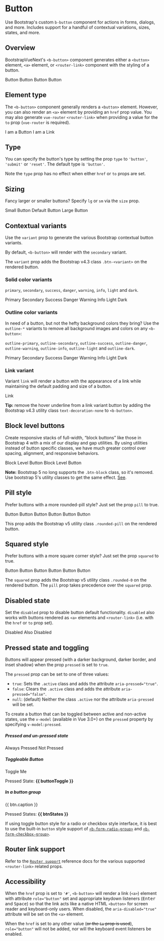 # Button

<div class="lead mb-5">

Use Bootstrap's custom `b-button` component for actions in forms, dialogs, and more. Includes support for a handful of contextual variations, sizes, states, and more.

</div>

## Overview

BootstrapVueNext's `<b-button>` component generates either a `<button>` element, `<a>` element, or `<router-link>` component with the styling of a button.

<HighlightCard>
  <div class="d-flex gap-2">
    <b-button>Button</b-button>
    <b-button variant="danger">Button</b-button>
    <b-button variant="success">Button</b-button>
    <b-button variant="outline-primary">Button</b-button>
  </div>
  <template #html>

```vue-html
<b-button>Button</b-button>
<b-button variant="danger">Button</b-button>
<b-button variant="success">Button</b-button>
<b-button variant="outline-primary">Button</b-button>
```

  </template>
</HighlightCard>

## Element type

The `<b-button>` component generally renders a `<button>` element. However, you can also render an
`<a>` element by providing an `href` prop value. You may also generate `vue-router` `<router-link>`
when providing a value for the `to` prop (`vue-router` is required).

<HighlightCard>
  <div class="d-flex gap-2">
    <b-button>I am a Button</b-button>
    <b-button href="#">I am a Link</b-button>
  </div>
  <template #html>

```vue-html
<div>
  <b-button>I am a Button</b-button>
  <b-button href="#">I am a Link</b-button>
</div>
```

  </template>
</HighlightCard>

## Type

You can specify the button's type by setting the prop `type` to `'button'`, `'submit'` or `'reset'`.
The default type is `'button'`.

Note the `type` prop has no effect when either `href` or `to` props are set.

## Sizing

Fancy larger or smaller buttons? Specify `lg` or `sm` via the `size` prop.

<HighlightCard>
  <div class="d-flex gap-2">
    <b-button size="sm" class="mx-1">Small Button</b-button>
    <b-button class="mx-1">Default Button</b-button>
    <b-button size="lg" class="mx-1">Large Button</b-button>
  </div>
  <template #html>

```vue-html
<b-button size="sm">Small Button</b-button>
<b-button>Default Button</b-button>
<b-button size="lg">Large Button</b-button>
```

  </template>
</HighlightCard>

## Contextual variants

Use the `variant` prop to generate the various Bootstrap contextual button variants.

By default, `<b-button>` will render with the `secondary` variant.

The `variant` prop adds the Bootstrap v4.3 class `.btn-<variant>` on the rendered button.

### Solid color variants

`primary`, `secondary`, `success`, `danger`, `warning`, `info`, `light` and `dark`.

<HighlightCard>
  <div class="d-flex gap-2">
    <b-button variant="primary">Primary</b-button>
    <b-button variant="secondary">Secondary</b-button>
    <b-button variant="success">Success</b-button>
    <b-button variant="danger">Danger</b-button>
    <b-button variant="warning">Warning</b-button>
    <b-button variant="info">Info</b-button>
    <b-button variant="light">Light</b-button>
    <b-button variant="dark">Dark</b-button>
  </div>
  <template #html>

```vue-html
<b-button variant="primary">Primary</b-button>
<b-button variant="secondary">Secondary</b-button>
<b-button variant="success">Success</b-button>
<b-button variant="danger">Danger</b-button>
<b-button variant="warning">Warning</b-button>
<b-button variant="info">Info</b-button>
<b-button variant="light">Light</b-button>
<b-button variant="dark">Dark</b-button>
```

  </template>
</HighlightCard>

### Outline color variants

In need of a button, but not the hefty background colors they bring? Use the `outline-*` variants to
remove all background images and colors on any `<b-button>`:

`outline-primary`, `outline-secondary`, `outline-success`, `outline-danger`, `outline-warning`,
`outline-info`, `outline-light` and `outline-dark`.

<HighlightCard>
  <div class="d-flex gap-2">
    <b-button variant="outline-primary">Primary</b-button>
    <b-button variant="outline-secondary">Secondary</b-button>
    <b-button variant="outline-success">Success</b-button>
    <b-button variant="outline-danger">Danger</b-button>
    <b-button variant="outline-warning">Warning</b-button>
    <b-button variant="outline-info">Info</b-button>
    <b-button variant="outline-light">Light</b-button>
    <b-button variant="outline-dark">Dark</b-button>
  </div>
  <template #html>

```vue-html
<b-button variant="outline-primary">Primary</b-button>
<b-button variant="outline-secondary">Secondary</b-button>
<b-button variant="outline-success">Success</b-button>
<b-button variant="outline-danger">Danger</b-button>
<b-button variant="outline-warning">Warning</b-button>
<b-button variant="outline-info">Info</b-button>
<b-button variant="outline-light">Light</b-button>
<b-button variant="outline-dark">Dark</b-button>
```

  </template>
</HighlightCard>

### Link variant

Variant `link` will render a button with the appearance of a link while maintaining the default
padding and size of a button.

<HighlightCard>
  <b-button variant="link">Link</b-button>
  <template #html>

```vue-html
<b-button variant="link">Link</b-button>
```

  </template>
</HighlightCard>

**Tip:** remove the hover underline from a link variant button by adding the Bootstrap v4.3 utility
class `text-decoration-none` to `<b-button>`.

## Block level buttons

Create responsive stacks of full-width, “block buttons” like those in Bootstrap 4 with a mix of our display and gap utilities. By using utilities instead of button specific classes, we have much greater control over spacing, alignment, and responsive behaviors.

<HighlightCard>
  <div class="d-grid gap-2">
    <b-button block variant="primary">Block Level Button</b-button>
    <b-button block variant="primary">Block Level Button</b-button>
  </div>
  <template #html>

```vue-html
  <b-button block variant="primary">Block Level Button</b-button>
  <b-button block variant="primary">Block Level Button</b-button>
```

  </template>
</HighlightCard>

**Note:** Bootstrap 5 no long supports the `.btn-block` class, so it's removed. Use bootstrap 5's utility classes to get the same effect. [See](https://getbootstrap.com/docs/5.0/components/buttons/#block-buttons).

## Pill style

Prefer buttons with a more rounded-pill style? Just set the prop `pill` to true.

<HighlightCard>
  <div class="d-flex gap-2">
    <b-button pill>Button</b-button>
    <b-button pill variant="primary">Button</b-button>
    <b-button pill variant="outline-secondary">Button</b-button>
    <b-button pill variant="success">Button</b-button>
    <b-button pill variant="outline-danger">Button</b-button>
    <b-button pill variant="info">Button</b-button>
  </div>
  <template #html>

```vue-html
<b-button pill>Button</b-button>
<b-button pill variant="primary">Button</b-button>
<b-button pill variant="outline-secondary">Button</b-button>
<b-button pill variant="success">Button</b-button>
<b-button pill variant="outline-danger">Button</b-button>
<b-button pill variant="info">Button</b-button>
```

  </template>
</HighlightCard>

This prop adds the Bootstrap v5 utility class `.rounded-pill` on the rendered button.

## Squared style

Prefer buttons with a more square corner style? Just set the prop `squared` to true.

<HighlightCard>
  <div class="d-flex gap-2">
    <b-button squared>Button</b-button>
    <b-button squared variant="primary">Button</b-button>
    <b-button squared variant="outline-secondary">Button</b-button>
    <b-button squared variant="success">Button</b-button>
    <b-button squared variant="outline-danger">Button</b-button>
    <b-button squared variant="info">Button</b-button>
  </div>
  <template #html>

```vue-html
<b-button squared>Button</b-button>
<b-button squared variant="primary">Button</b-button>
<b-button squared variant="outline-secondary">Button</b-button>
<b-button squared variant="success">Button</b-button>
<b-button squared variant="outline-danger">Button</b-button>
<b-button squared variant="info">Button</b-button>
```

  </template>
</HighlightCard>

The `squared` prop adds the Bootstrap v5 utility class `.rounded-0` on the rendered button. The
`pill` prop takes precedence over the `squared` prop.

## Disabled state

Set the `disabled` prop to disable button default functionality. `disabled` also works with buttons
rendered as `<a>` elements and `<router-link>` (i.e. with the `href` or `to` prop set).

<HighlightCard>
  <div class="d-flex gap-2">
    <b-button disabled size="lg" variant="primary">Disabled</b-button>
    <b-button disabled size="lg">Also Disabled</b-button>
  </div>
  <template #html>

```vue-html
<b-button disabled size="lg" variant="primary">Disabled</b-button>
<b-button disabled size="lg">Also Disabled</b-button>
```

  </template>
</HighlightCard>

## Pressed state and toggling

Buttons will appear pressed (with a darker background, darker border, and inset shadow) when the
prop `pressed` is set to `true`.

The `pressed` prop can be set to one of three values:

- `true`: Sets the `.active` class and adds the attribute `aria-pressed="true"`.
- `false`: Clears the `.active` class and adds the attribute `aria-pressed="false"`.
- `null`: (default) Neither the class `.active` nor the attribute `aria-pressed` will be set.

To create a button that can be toggled between active and non-active states, use the `v-model` (available in Vue 3.0+) on the `pressed` property by specifying `v-model:pressed`.

<HighlightCard>
  <h5>Pressed and un-pressed state</h5>
  <div class="d-flex gap-2">
    <b-button :pressed="true" variant="success">Always Pressed</b-button>
    <b-button :pressed="false" variant="success">Not Pressed</b-button>
  </div>
  <h5 class="mt-3">Toggleable Button</h5>
  <b-button v-model:pressed="buttonToggle" variant="primary">Toggle Me</b-button>
  <p>Pressed State: <strong>{{ buttonToggle }}</strong></p>
  <h5>In a button group</h5>
  <b-button-group size="sm">
    <b-button
      v-for="(btn, idx) in buttons"
      :key="idx"
      v-model:pressed="btn.state"
      variant="primary"
    >
      {{ btn.caption }}
    </b-button>
  </b-button-group>
  <p>Pressed States: <strong>{{ btnStates }}</strong></p>
  <template #html>

```vue
<template>
  <h5>Pressed and un-pressed state</h5>
  <div class="d-flex gap-2">
    <b-button :pressed="true" variant="success">Always Pressed</b-button>
    <b-button :pressed="false" variant="success">Not Pressed</b-button>
  </div>
  <h5 class="mt-3">Toggleable Button</h5>
  <b-button v-model:pressed="buttonToggle" variant="primary">Toggle Me</b-button>
  <p>
    Pressed State: <strong>{{ buttonToggle }}</strong>
  </p>
  <h5>In a button group</h5>
  <b-button-group size="sm">
    <b-button
      v-for="(btn, idx) in buttons"
      :key="idx"
      v-model:pressed="btn.state"
      variant="primary"
    >
      {{ btn.caption }}
    </b-button>
  </b-button-group>
  <p>
    Pressed States: <strong>{{ btnStates }}</strong>
  </p>
</template>

<script setup lang="ts">
const buttonToggle = ref(false)
const buttons = ref([
  {caption: 'Toggle 1', state: true},
  {caption: 'Toggle 2', state: false},
  {caption: 'Toggle 3', state: true},
  {caption: 'Toggle 4', state: false},
])

const btnStates = computed(() => buttons.value.map((b) => b.state))
</script>
```

  </template>
</HighlightCard>

If using toggle button style for a radio or checkbox style interface, it is best to use the built-in
`button` style support of [`<b-form-radio-group>`](/docs/components/form-radio) and
[`<b-form-checkbox-group>`](/docs/components/form-checkbox).

## Router link support

Refer to the [`Router support`](/docs/reference/router-links) reference docs for the various
supported `<router-link>` related props.

## Accessibility

When the `href` prop is set to `'#'`, `<b-button>` will render a link (`<a>`) element with attribute
`role="button"` set and appropriate keydown listeners (<kbd>Enter</kbd> and <kbd>Space</kbd>) so
that the link acts like a native HTML `<button>` for screen reader and keyboard-only users. When
disabled, the `aria-disabled="true"` attribute will be set on the `<a>` element.

When the `href` is set to any other value (~~or the `to` prop is used~~), `role="button"` will not be
added, nor will the keyboard event listeners be enabled.

<ComponentReference :data="data" />

<script setup lang="ts">
import {data} from '../../data/components/button.data'
import {ref, computed} from 'vue'
import {BButtonGroup, BButton} from 'bootstrap-vue-next'
import ComponentReference from '../../components/ComponentReference.vue'
import HighlightCard from '../../components/HighlightCard.vue'

const buttonToggle = ref(false);
const buttons = ref([
  {caption: 'Toggle 1', state: true},
  {caption: 'Toggle 2', state: false},
  {caption: 'Toggle 3', state: true},
  {caption: 'Toggle 4', state: false},
])

const btnStates = computed(() => buttons.value.map(b => b.state))
</script>
